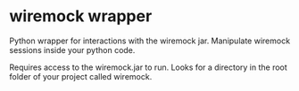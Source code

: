 # wiremock wrapper
Python wrapper for interactions with the wiremock jar.
Manipulate wiremock sessions inside your python code.

Requires access to the wiremock.jar to run.
Looks for a directory in the root folder of your project called wiremock. 
